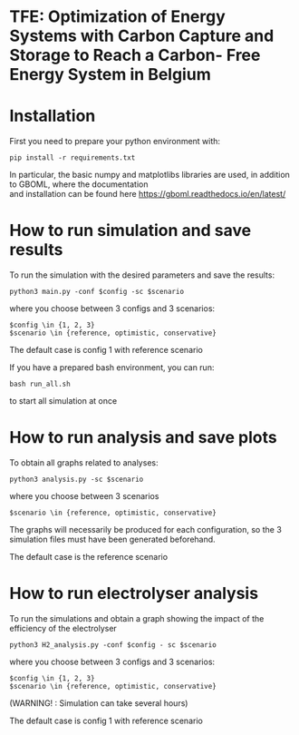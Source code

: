 # TFE: Optimization of Energy Systems with Carbon Capture and Storage to Reach a Carbon- Free Energy System in Belgium

# Installation
First you need to prepare your python environment with:   

`pip install -r requirements.txt`

In particular, the basic numpy and matplotlibs libraries are used, in addition to GBOML, where the documentation   
and installation can be found here https://gboml.readthedocs.io/en/latest/


# How to run simulation and save results 

To run the simulation with the desired parameters and save the results:

`python3 main.py -conf $config -sc $scenario`
 
where you choose between 3 configs and 3 scenarios:    
 
`$config \in {1, 2, 3}`   
`$scenario \in {reference, optimistic, conservative}`   

The default case is config 1 with reference scenario   

If you have a prepared bash environment, you can run: 

`bash run_all.sh`   

to start all simulation at once

# How to run analysis and save plots

To obtain all graphs related to analyses:

`python3 analysis.py -sc $scenario`

where you choose between 3 scenarios

`$scenario \in {reference, optimistic, conservative}`  

The graphs will necessarily be produced for each configuration, so the 3 simulation files must have been generated beforehand.

The default case is the reference scenario

# How to run electrolyser analysis 

To run the simulations and obtain a graph showing the impact of the efficiency of the electrolyser  

`python3 H2_analysis.py -conf $config - sc $scenario`   

where you choose between 3 configs and 3 scenarios:   

`$config \in {1, 2, 3}`   
`$scenario \in {reference, optimistic, conservative}`  

(WARNING! : Simulation can take several hours)

The default case is config 1 with reference scenario





